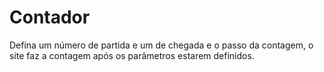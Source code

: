 # Contador
Defina um número de partida e um de chegada e o passo da contagem, o site faz a contagem após os parâmetros estarem definidos.
